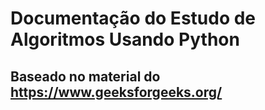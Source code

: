 # Documentação do Estudo de Algoritmos Usando Python
## Baseado no material do https://www.geeksforgeeks.org/
